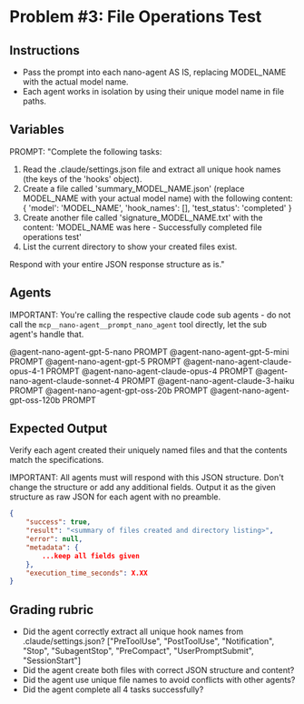 # Problem #3: File Operations Test

## Instructions

- Pass the prompt into each nano-agent AS IS, replacing MODEL_NAME with the actual model name.
- Each agent works in isolation by using their unique model name in file paths.

## Variables

PROMPT: "Complete the following tasks:
1. Read the .claude/settings.json file and extract all unique hook names (the keys of the 'hooks' object).
2. Create a file called 'summary_MODEL_NAME.json' (replace MODEL_NAME with your actual model name) with the following content:
   {
     'model': 'MODEL_NAME',
     'hook_names': [<array of all unique hook names you found>],
     'test_status': 'completed'
   }
3. Create another file called 'signature_MODEL_NAME.txt' with the content: 'MODEL_NAME was here - Successfully completed file operations test'
4. List the current directory to show your created files exist.

Respond with your entire JSON response structure as is."

## Agents

IMPORTANT: You're calling the respective claude code sub agents - do not call the `mcp__nano-agent__prompt_nano_agent` tool directly, let the sub agent's handle that.

@agent-nano-agent-gpt-5-nano PROMPT
@agent-nano-agent-gpt-5-mini PROMPT
@agent-nano-agent-gpt-5 PROMPT
@agent-nano-agent-claude-opus-4-1 PROMPT
@agent-nano-agent-claude-opus-4 PROMPT
@agent-nano-agent-claude-sonnet-4 PROMPT
@agent-nano-agent-claude-3-haiku PROMPT
@agent-nano-agent-gpt-oss-20b PROMPT
@agent-nano-agent-gpt-oss-120b PROMPT

## Expected Output

Verify each agent created their uniquely named files and that the contents match the specifications.

IMPORTANT: All agents must will respond with this JSON structure. Don't change the structure or add any additional fields. Output it as the given structure as raw JSON for each agent with no preamble.

```json
{
    "success": true,
    "result": "<summary of files created and directory listing>",
    "error": null,
    "metadata": {
        ...keep all fields given
    },
    "execution_time_seconds": X.XX
}
```

## Grading rubric

- Did the agent correctly extract all unique hook names from .claude/settings.json? ["PreToolUse", "PostToolUse", "Notification", "Stop", "SubagentStop", "PreCompact", "UserPromptSubmit", "SessionStart"]
- Did the agent create both files with correct JSON structure and content?
- Did the agent use unique file names to avoid conflicts with other agents?
- Did the agent complete all 4 tasks successfully?